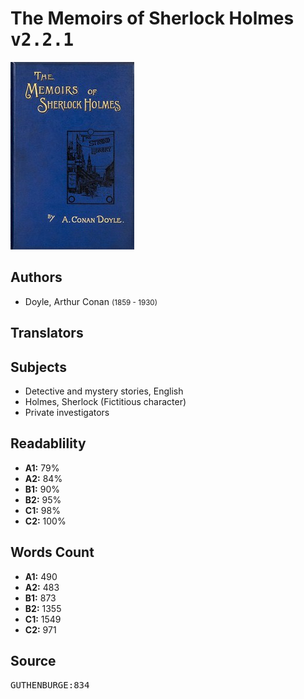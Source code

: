 # The Memoirs of Sherlock Holmes <kbd>v2.2.1</kbd>

![](./cover.medium.jpg "")

## Authors


 - Doyle, Arthur Conan <small>(1859 - 1930)</small>

## Translators



## Subjects


 - Detective and mystery stories, English
 - Holmes, Sherlock (Fictitious character)
 - Private investigators

## Readablility


 - **A1:** 79%
 - **A2:** 84%
 - **B1:** 90%
 - **B2:** 95%
 - **C1:** 98%
 - **C2:** 100%

## Words Count


 - **A1:** 490
 - **A2:** 483
 - **B1:** 873
 - **B2:** 1355
 - **C1:** 1549
 - **C2:** 971

## Source


<kbd>GUTHENBURGE:834</kbd>
